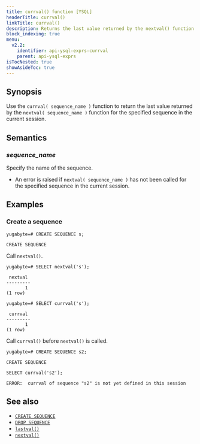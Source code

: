 ```yaml
---
title: currval() function [YSQL]
headerTitle: currval()
linkTitle: currval()
description: Returns the last value returned by the nextval() function for the specified sequence in the current session.
block_indexing: true
menu:
  v2.2:
    identifier: api-ysql-exprs-currval
    parent: api-ysql-exprs
isTocNested: true
showAsideToc: true
---
```


## Synopsis

Use the `currval( sequence_name )` function to return the last value returned by the `nextval( sequence_name )` function for the specified sequence in the current session.

## Semantics

### _sequence_name_

Specify the name of the sequence.

- An error is raised if `nextval( sequence_name )` has not been called for the specified sequence in the current session.

## Examples

### Create a sequence

```plpgsql
yugabyte=# CREATE SEQUENCE s;
```

```
CREATE SEQUENCE
```

Call `nextval()`.

```plpgsql
yugabyte=# SELECT nextval('s');
```

```
 nextval
---------
       1
(1 row)
```

```plpgsql
yugabyte=# SELECT currval('s');
```

```
 currval
---------
       1
(1 row)
```

Call `currval()` before `nextval()` is called.

```plpgsql
yugabyte=# CREATE SEQUENCE s2;
```

```
CREATE SEQUENCE
```

```plpgsql
SELECT currval('s2');
```

```
ERROR:  currval of sequence "s2" is not yet defined in this session
```

## See also

- [`CREATE SEQUENCE`](../../commands/ddl_create_sequence)
- [`DROP SEQUENCE`](../../commands/drop_sequence)
- [`lastval()`](../func_lastval)
- [`nextval()`](../func_nextval)
